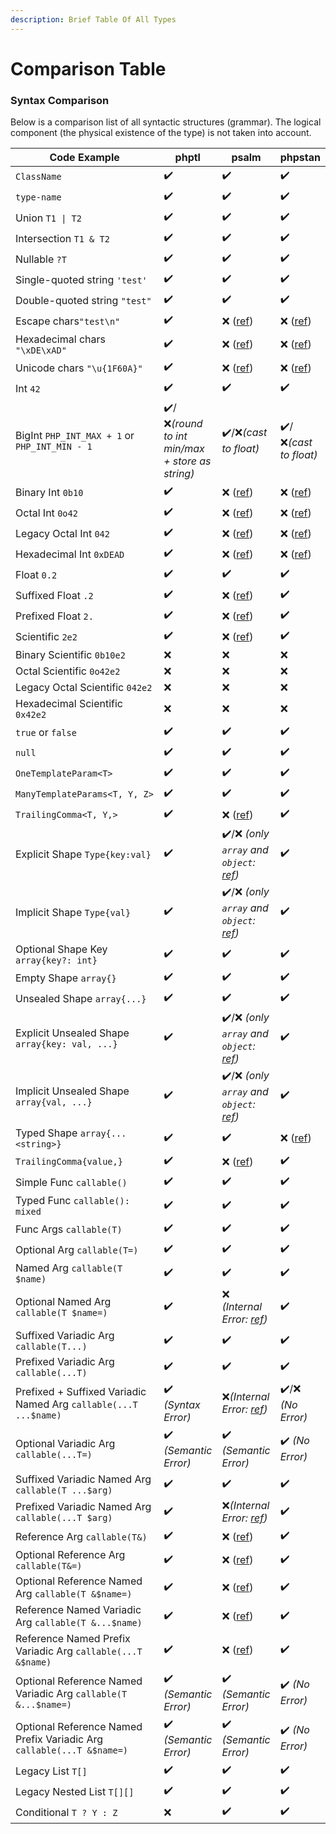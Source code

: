 ```yaml
---
description: Brief Table Of All Types
---
```


# Comparison Table

### Syntax Comparison

Below is a comparison list of all syntactic structures (grammar). The logical component (the physical existence of the type) is not taken into account.

<table><thead><tr><th width="340">Code Example</th><th>phptl</th><th>psalm</th><th>phpstan</th></tr></thead><tbody><tr><td><code>ClassName</code></td><td>✔️</td><td>✔️</td><td>✔️</td></tr><tr><td><code>type-name</code></td><td>✔️</td><td>✔️</td><td>✔️</td></tr><tr><td>Union <code>T1 | T2</code></td><td>✔️</td><td>✔️</td><td>✔️</td></tr><tr><td>Intersection <code>T1 &#x26; T2</code></td><td>✔️</td><td>✔️</td><td>✔️</td></tr><tr><td>Nullable <code>?T</code></td><td>✔️</td><td>✔️</td><td>✔️</td></tr><tr><td>Single-quoted string <code>'test'</code></td><td>✔️</td><td>✔️</td><td>✔️</td></tr><tr><td>Double-quoted string <code>"test"</code></td><td>✔️</td><td>✔️</td><td>✔️</td></tr><tr><td>Escape chars<code>"test\n"</code></td><td>✔️</td><td>❌ (<a href="https://psalm.dev/r/a4763e39ea">ref</a>)</td><td>❌ (<a href="https://phpstan.org/r/ef392d41-f4e5-474c-8426-4ecdc583080a">ref</a>)</td></tr><tr><td>Hexadecimal chars <code>"\xDE\xAD"</code></td><td>✔️</td><td>❌ (<a href="https://psalm.dev/r/ce7cdf12ba">ref</a>)</td><td>❌ (<a href="https://phpstan.org/r/06c7f670-4db4-433b-b181-d3c8b7219980">ref</a>)</td></tr><tr><td>Unicode chars <code>"\u{1F60A}"</code></td><td>✔️</td><td>❌ (<a href="https://psalm.dev/r/73412b8746">ref</a>)</td><td>❌ (<a href="https://phpstan.org/r/ebfdf3b6-e8e2-413d-adc5-a56ddd564bab">ref</a>)</td></tr><tr><td>Int <code>42</code></td><td>✔️</td><td>✔️</td><td>✔️</td></tr><tr><td>BigInt <code>PHP_INT_MAX + 1</code> or <code>PHP_INT_MIN - 1</code></td><td>✔️/❌<em>(round to int min/max + store as string)</em></td><td>✔️/❌<em>(cast to float)</em></td><td>✔️/❌<em>(cast to float)</em></td></tr><tr><td>Binary Int <code>0b10</code></td><td>✔️</td><td>❌ (<a href="https://psalm.dev/r/75794af443">ref</a>)</td><td>❌ (<a href="https://phpstan.org/r/79283030-f55e-4eb1-8b6b-2bdbc4083d30">ref</a>)</td></tr><tr><td>Octal Int <code>0o42</code></td><td>✔️</td><td>❌ (<a href="https://psalm.dev/r/8552461d46">ref</a>)</td><td>❌ (<a href="https://phpstan.org/r/362869d4-5b65-441c-8708-f9f32993b560">ref</a>)</td></tr><tr><td>Legacy Octal Int <code>042</code></td><td>✔️</td><td>❌ (<a href="https://psalm.dev/r/e4ab56c714">ref</a>)</td><td>❌ (<a href="https://phpstan.org/r/20f18b17-94c8-403c-8ad7-14058eb8a0ef">ref</a>)</td></tr><tr><td>Hexadecimal Int <code>0xDEAD</code></td><td>✔️</td><td>❌ (<a href="https://psalm.dev/r/60176a85f4">ref</a>)</td><td>❌ (<a href="https://phpstan.org/r/f9fcaaa6-384e-4d58-b38c-8a51f091abf8">ref</a>)</td></tr><tr><td>Float <code>0.2</code></td><td>✔️</td><td>✔️</td><td>✔️</td></tr><tr><td>Suffixed Float <code>.2</code></td><td>✔️</td><td>❌ (<a href="https://psalm.dev/r/816ae7db23">ref</a>)</td><td>✔️</td></tr><tr><td>Prefixed Float <code>2.</code></td><td>✔️</td><td>❌ (<a href="https://psalm.dev/r/053808f77b">ref</a>)</td><td>✔️</td></tr><tr><td>Scientific <code>2e2</code></td><td>✔️</td><td>❌ (<a href="https://psalm.dev/r/fbd87ab0b6">ref</a>)</td><td>✔️</td></tr><tr><td>Binary Scientific <code>0b10e2</code></td><td>❌</td><td>❌</td><td>❌</td></tr><tr><td>Octal Scientific <code>0o42e2</code></td><td>❌</td><td>❌</td><td>❌</td></tr><tr><td>Legacy Octal Scientific <code>042e2</code></td><td>❌</td><td>❌</td><td>❌</td></tr><tr><td>Hexadecimal Scientific <code>0x42e2</code></td><td>❌</td><td>❌</td><td>❌</td></tr><tr><td><code>true</code> or <code>false</code></td><td>✔️</td><td>✔️</td><td>✔️</td></tr><tr><td><code>null</code></td><td>✔️</td><td>✔️</td><td>✔️</td></tr><tr><td><code>OneTemplateParam&#x3C;T></code></td><td>✔️</td><td>✔️</td><td>✔️</td></tr><tr><td><code>ManyTemplateParams&#x3C;T, Y, Z></code></td><td>✔️</td><td>✔️</td><td>✔️</td></tr><tr><td><code>TrailingComma&#x3C;T, Y,></code></td><td>✔️</td><td>❌ (<a href="https://psalm.dev/r/866c32c49d">ref</a>)</td><td>✔️</td></tr><tr><td>Explicit Shape <code>Type{key:val}</code></td><td>✔️</td><td>✔️/❌ <em>(only <code>array</code> and <code>object</code>:</em> <a href="https://psalm.dev/r/4ec6feecc1"><em>ref</em></a><em>)</em></td><td>✔️</td></tr><tr><td>Implicit Shape <code>Type{val}</code></td><td>✔️</td><td>✔️/❌ <em>(only <code>array</code> and <code>object</code>:</em> <a href="https://psalm.dev/r/932713f109"><em>ref</em></a><em>)</em></td><td>✔️</td></tr><tr><td>Optional Shape Key <code>array{key?: int}</code></td><td>✔️</td><td>✔️</td><td>✔️</td></tr><tr><td>Empty Shape <code>array{}</code></td><td>✔️</td><td>✔️</td><td>✔️</td></tr><tr><td>Unsealed Shape <code>array{...}</code></td><td>✔️</td><td>✔️</td><td>✔️</td></tr><tr><td>Explicit Unsealed Shape <code>array{key: val, ...}</code></td><td>✔️</td><td>✔️/❌ <em>(only <code>array</code> and <code>object</code>:</em> <a href="https://psalm.dev/r/00688c401a"><em>ref</em></a><em>)</em></td><td>✔️</td></tr><tr><td>Implicit Unsealed Shape <code>array{val, ...}</code></td><td>✔️</td><td>✔️/❌ <em>(only <code>array</code> and <code>object</code>:</em> <a href="https://psalm.dev/r/d346e9704b"><em>ref</em></a><em>)</em></td><td>✔️</td></tr><tr><td>Typed Shape <code>array{...&#x3C;string>}</code></td><td>✔️</td><td>✔️</td><td>❌ (<a href="https://phpstan.org/r/401619e4-36a2-4c30-94eb-16c40a62c7ad">ref</a>)</td></tr><tr><td><code>TrailingComma{value,}</code></td><td>✔️</td><td>❌ (<a href="https://psalm.dev/r/d63771c22a">ref</a>)</td><td>✔️</td></tr><tr><td>Simple Func <code>callable()</code></td><td>✔️</td><td>✔️</td><td>✔️</td></tr><tr><td>Typed Func <code>callable(): mixed</code></td><td>✔️</td><td>✔️</td><td>✔️</td></tr><tr><td>Func Args <code>callable(T)</code></td><td>✔️</td><td>✔️</td><td>✔️</td></tr><tr><td>Optional Arg <code>callable(T=)</code></td><td>✔️</td><td>✔️</td><td>✔️</td></tr><tr><td>Named Arg <code>callable(T $name)</code></td><td>✔️</td><td>✔️</td><td>✔️</td></tr><tr><td>Optional Named Arg <code>callable(T $name=)</code></td><td>✔️</td><td>❌ <em>(Internal Error:</em> <a href="https://psalm.dev/r/9ae58ed797"><em>ref</em></a><em>)</em></td><td>✔️</td></tr><tr><td>Suffixed Variadic Arg <code>callable(T...)</code></td><td>✔️</td><td>✔️</td><td>✔️</td></tr><tr><td>Prefixed Variadic Arg <code>callable(...T)</code></td><td>✔️</td><td>✔️</td><td>✔️</td></tr><tr><td>Prefixed + Suffixed Variadic Named Arg <code>callable(...T ...$name)</code></td><td>✔️ <em>(Syntax Error)</em></td><td>❌<em>(Internal Error:</em> <a href="https://psalm.dev/r/4a6476fff6"><em>ref</em></a><em>)</em></td><td>✔️/❌ <em>(No Error)</em></td></tr><tr><td>Optional Variadic Arg <code>callable(...T=)</code></td><td>✔️ <em>(Semantic Error)</em></td><td>✔️ <em>(Semantic Error)</em></td><td>✔️ <em>(No Error)</em></td></tr><tr><td>Suffixed Variadic Named Arg <code>callable(T ...$arg)</code></td><td>✔️</td><td>✔️</td><td>✔️</td></tr><tr><td>Prefixed Variadic Named Arg <code>callable(...T $arg)</code></td><td>✔️</td><td>❌<em>(Internal Error:</em> <a href="https://psalm.dev/r/2dac434b3f"><em>ref</em></a><em>)</em></td><td>✔️</td></tr><tr><td>Reference Arg <code>callable(T&#x26;)</code></td><td>✔️</td><td>❌ (<a href="https://psalm.dev/r/bb604c4219">ref</a>)</td><td>✔️</td></tr><tr><td>Optional Reference Arg <code>callable(T&#x26;=)</code></td><td>✔️</td><td>❌ (<a href="https://psalm.dev/r/fc3041a846">ref</a>)</td><td>✔️</td></tr><tr><td>Optional Reference Named Arg <code>callable(T &#x26;$name=)</code></td><td>✔️</td><td>❌ (<a href="https://psalm.dev/r/14dcf8634f">ref</a>)</td><td>✔️</td></tr><tr><td>Reference Named Variadic Arg <code>callable(T &#x26;...$name)</code></td><td>✔️</td><td>❌ (<a href="https://psalm.dev/r/7a64356034">ref</a>)</td><td>✔️</td></tr><tr><td>Reference Named Prefix Variadic Arg <code>callable(...T &#x26;$name)</code></td><td>✔️</td><td>❌ (<a href="https://psalm.dev/r/bf7dcbc9b4">ref</a>)</td><td>✔️</td></tr><tr><td>Optional Reference Named Variadic Arg <code>callable(T &#x26;...$name=)</code></td><td>✔️ <em>(Semantic Error)</em></td><td>✔️ <em>(Semantic Error)</em></td><td>✔️ <em>(No Error)</em></td></tr><tr><td>Optional Reference Named Prefix Variadic Arg <code>callable(...T &#x26;$name=)</code></td><td>✔️ <em>(Semantic Error)</em></td><td>✔️ <em>(Semantic Error)</em></td><td>✔️ <em>(No Error)</em></td></tr><tr><td>Legacy List <code>T[]</code></td><td>✔️</td><td>✔️</td><td>✔️</td></tr><tr><td>Legacy Nested List <code>T[][]</code></td><td>✔️</td><td>✔️</td><td>✔️</td></tr><tr><td>Conditional <code>T ? Y : Z</code></td><td>❌</td><td>✔️</td><td>✔️</td></tr></tbody></table>

